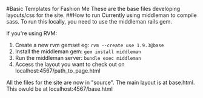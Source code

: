 #Basic Templates for Fashion Me
These are the base files developing layouts/css for the site.
##How to run
Currently using middleman to compile sass. To run this locally, you need to use the middleman rails gem.

If you're using RVM:

1. Create a new rvm gemset eg: ```rvm --create use 1.9.3@base```
2. Install the middleman gem: ``` gem install middleman ```
3. Run the middleman server: ``` bundle exec middleman ```
4. Access the layout you want to check out on localhost:4567/path_to_page.html

All the files for the site are now in "source". The main layout is at base.html. This owuld be at localhost:4567/base.html